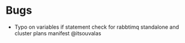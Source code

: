 # Bugs

* Typo on variables if statement check for rabbtimq standalone and cluster plans manifest @itsouvalas
